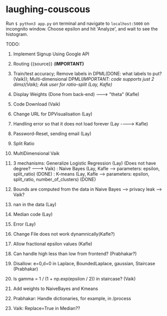 # laughing-couscous

Run ```$ python3 app.py```  on terminal and navigate to ```localhost:5000``` on incongnito window. Choose epsilon and hit 'Analyze', and wait to see the histogram.

TODO:
1. Implement Signup Using Google API
7. Routing {{source}} (**IMPORTANT)**

10. Train/test accuracy; Remove labels in DPML(DONE: what labels to put?(Vaik)); Multi-dimensional DPML(*IMPORTANT: code supports just 2 dims)(Vaik); Ask user for ratio-split (Lay, Kafle)*

13. Display Weights (Done from back-end) ---> "theta" (Kafle)
14. Code Download (Vaik)
15. Change URL for DPVisualisation (Lay)
17. Handling error so that it does not load forever (Lay ----> Kafle)
18. Password-Reset, sending email (Lay)
19. Split Ratio
20. MultiDimensional Vaik
21. 3 mechanisms: Generalize Logistic Regression  (Lay) (Does not have degree? ---> Vaik)
			    : Naive Bayes (Lay, Kafle --> parameters: epsilon, split_ratio) (DONE)
			    : K-means (Lay, Kafle --> parameters: epsilon, split_ratio, number_of_clusters) (DONE)

22. Bounds are computed from the data in Naive Bayes --> privacy leak --> Vaik?
23. nan in the data (Lay)
24. Median code (Lay)
25. Error (Lay)
26. Change File does not work dynamnically(Kafle?)
27. Allow fractional epsilon values (Kafle)
28. Can handle high less than low from frontend? (Prabhakar?)
29. Disallow: e=0,d=0 in Laplace, BoundedLaplace, gaussian, Staircase (Prabhakar)
30. Is gamma = 1 / (1 + np.exp(epsilon / 2)) in staircase? (Vaik)
31. Add weights to NaiveBayes and Kmeans
32. Prabhakar: Handle dictionaries, for example, in /process
33. Vaik: Replace=True in Median??